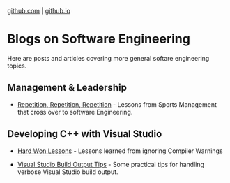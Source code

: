 [github.com](https://github.com/donnachaforde/donnachaforde.github.io) | [github.io](https://donnachaforde.github.io)

# Blogs on Software Engineering
Here are posts and articles covering more general softare engineering topics. 


## Management & Leadership



* [Repetition, Repetition, Repetition](./lessons-from-sport/repetition.md) - Lessons from Sports Management that cross over to software Engineering.


## Developing C++ with Visual Studio

* [Hard Won Lessons](./hard-won-lessons/compiler-warnings.md) - Lessons learned from ignoring Compiler Warnings

* [Visual Studio Build Output Tips](./visual-studio-builds/visual-studio-build-output-tips.md) - Some practical tips for handling verbose Visual Studio build output.





